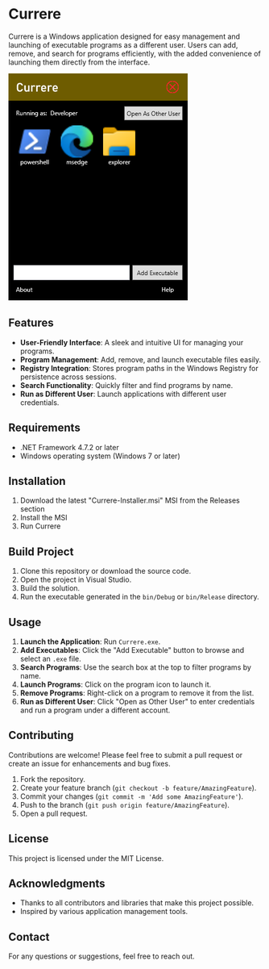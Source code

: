 # Currere

Currere is a Windows application designed for easy management and launching of executable programs as a different user. Users can add, remove, and search for programs efficiently, with the added convenience of launching them directly from the interface.

![Image of Revolvi Program](https://github.com/NathanLouth/Currere/blob/main/img/Example.png?raw=true)

## Features

- **User-Friendly Interface**: A sleek and intuitive UI for managing your programs.
- **Program Management**: Add, remove, and launch executable files easily.
- **Registry Integration**: Stores program paths in the Windows Registry for persistence across sessions.
- **Search Functionality**: Quickly filter and find programs by name.
- **Run as Different User**: Launch applications with different user credentials.

## Requirements

- .NET Framework 4.7.2 or later
- Windows operating system (Windows 7 or later)

## Installation

1. Download the latest "Currere-Installer.msi" MSI from the Releases section
2. Install the MSI
3. Run Currere

## Build Project

1. Clone this repository or download the source code.
2. Open the project in Visual Studio.
3. Build the solution.
4. Run the executable generated in the `bin/Debug` or `bin/Release` directory.

## Usage

1. **Launch the Application**: Run `Currere.exe`.
2. **Add Executables**: Click the "Add Executable" button to browse and select an `.exe` file.
3. **Search Programs**: Use the search box at the top to filter programs by name.
4. **Launch Programs**: Click on the program icon to launch it.
5. **Remove Programs**: Right-click on a program to remove it from the list.
6. **Run as Different User**: Click "Open as Other User" to enter credentials and run a program under a different account.

## Contributing

Contributions are welcome! Please feel free to submit a pull request or create an issue for enhancements and bug fixes.

1. Fork the repository.
2. Create your feature branch (`git checkout -b feature/AmazingFeature`).
3. Commit your changes (`git commit -m 'Add some AmazingFeature'`).
4. Push to the branch (`git push origin feature/AmazingFeature`).
5. Open a pull request.

## License

This project is licensed under the MIT License.

## Acknowledgments

- Thanks to all contributors and libraries that make this project possible.
- Inspired by various application management tools.

## Contact

For any questions or suggestions, feel free to reach out.

